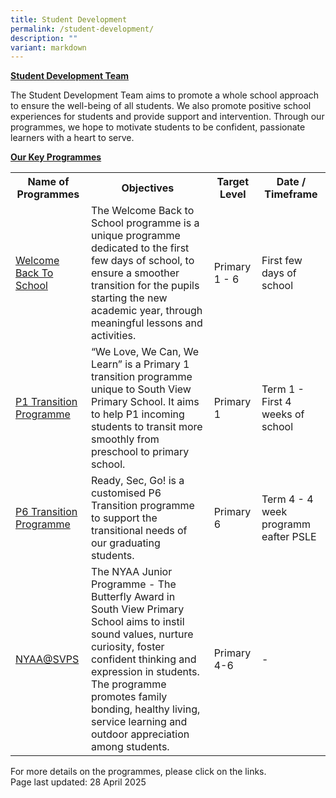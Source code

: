 ```yaml
---
title: Student Development
permalink: /student-development/
description: ""
variant: markdown
---
```

<p><u><strong>Student Development Team</strong></u></p>
<p>The Student Development Team aims to promote a whole school approach to ensure the well-being of all students. We also promote positive school experiences for students and provide support and intervention. Through our programmes, we hope to motivate students to be confident, passionate learners with a heart to serve.</p>
<p><u><strong>Our Key Programmes</strong></u></p>
<table>
	<tbody>
		<tr>
			<th>Name of Programmes</th>
			<th>Objectives</th>
			<th>Target Level</th>
			<th> Date / Timeframe</th>
		</tr>
		<tr>
			<td><a href="/student-development/welcome-back-to-school" target="">Welcome Back To School</a></td>
			<td>The Welcome Back to School programme is a unique programme dedicated to the first few days of school, to ensure a smoother transition for the pupils starting the new academic year, through meaningful lessons and activities.</td>
			<td>Primary 1 - 6</td>
			<td>First few days of school</td>
		</tr>
				<tr>
			<td><a href="/student-development/p1-transition-programme" target="">P1 Transition Programme</a></td>
			<td>“We Love, We Can, We Learn” is a Primary 1 transition programme unique to South View Primary School. It aims to help P1 incoming students to transit more smoothly from preschool to primary school.</td>
			<td>Primary 1</td>
			<td> Term 1 - First 4 weeks of school</td>
		</tr>
			<tr>
			<td><a href="/student-development/primary-6-transition-programme-ready-sec-go" target="">P6 Transition Programme</a></td>
			<td>Ready, Sec, Go! is a customised P6 Transition programme to support the transitional needs of our graduating students.</td>
			<td>Primary 6</td>
			<td> Term 4 - 4 week programm eafter PSLE</td>
			</tr>
		<tr>
			<td><a href="/student-development/primary-6-transition-programme-ready-sec-go" target="">NYAA@SVPS</a></td>
			<td>The NYAA Junior Programme - The Butterfly Award in South View Primary School aims to instil sound values, nurture curiosity, foster confident thinking and expression in students. The programme promotes family bonding, healthy living, service learning and outdoor appreciation among students.</td>
			<td>Primary 4-6</td>
			<td>-</td>
			</tr>
</tbody>
	</table>
<p>For more details on the programmes, please click on the links.<br>
Page last updated: 28 April 2025</p>